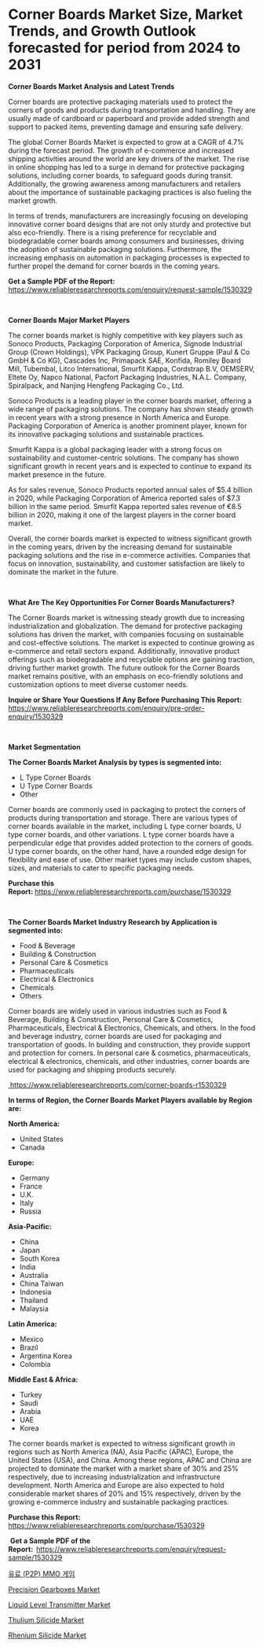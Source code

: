 <p><h1>Corner Boards Market Size, Market Trends, and Growth Outlook forecasted for period from 2024 to 2031</h1></p><p><strong>Corner Boards Market Analysis and Latest Trends</strong></p>
<p><p>Corner boards are protective packaging materials used to protect the corners of goods and products during transportation and handling. They are usually made of cardboard or paperboard and provide added strength and support to packed items, preventing damage and ensuring safe delivery.</p><p>The global Corner Boards Market is expected to grow at a CAGR of 4.7% during the forecast period. The growth of e-commerce and increased shipping activities around the world are key drivers of the market. The rise in online shopping has led to a surge in demand for protective packaging solutions, including corner boards, to safeguard goods during transit. Additionally, the growing awareness among manufacturers and retailers about the importance of sustainable packaging practices is also fueling the market growth.</p><p>In terms of trends, manufacturers are increasingly focusing on developing innovative corner board designs that are not only sturdy and protective but also eco-friendly. There is a rising preference for recyclable and biodegradable corner boards among consumers and businesses, driving the adoption of sustainable packaging solutions. Furthermore, the increasing emphasis on automation in packaging processes is expected to further propel the demand for corner boards in the coming years.</p></p>
<p><strong>Get a Sample PDF of the Report:&nbsp;</strong> <a href="https://www.reliableresearchreports.com/enquiry/request-sample/1530329">https://www.reliableresearchreports.com/enquiry/request-sample/1530329</a></p>
<p>&nbsp;</p>
<p><strong>Corner Boards Major Market Players</strong></p>
<p><p>The corner boards market is highly competitive with key players such as Sonoco Products, Packaging Corporation of America, Signode Industrial Group (Crown Holdings), VPK Packaging Group, Kunert Gruppe (Paul & Co GmbH & Co KG), Cascades Inc, Primapack SAE, Konfida, Romiley Board Mill, Tubembal, Litco International, Smurfit Kappa, Cordstrap B.V, OEMSERV, Eltete Oy, Napco National, Pacfort Packaging Industries, N.A.L. Company, Spiralpack, and Nanjing Hengfeng Packaging Co., Ltd.</p><p>Sonoco Products is a leading player in the corner boards market, offering a wide range of packaging solutions. The company has shown steady growth in recent years with a strong presence in North America and Europe. Packaging Corporation of America is another prominent player, known for its innovative packaging solutions and sustainable practices.</p><p>Smurfit Kappa is a global packaging leader with a strong focus on sustainability and customer-centric solutions. The company has shown significant growth in recent years and is expected to continue to expand its market presence in the future.</p><p>As for sales revenue, Sonoco Products reported annual sales of $5.4 billion in 2020, while Packaging Corporation of America reported sales of $7.3 billion in the same period. Smurfit Kappa reported sales revenue of €8.5 billion in 2020, making it one of the largest players in the corner board market.</p><p>Overall, the corner boards market is expected to witness significant growth in the coming years, driven by the increasing demand for sustainable packaging solutions and the rise in e-commerce activities. Companies that focus on innovation, sustainability, and customer satisfaction are likely to dominate the market in the future.</p></p>
<p>&nbsp;</p>
<p><strong>What Are The Key Opportunities For Corner Boards Manufacturers?</strong></p>
<p><p>The Corner Boards market is witnessing steady growth due to increasing industrialization and globalization. The demand for protective packaging solutions has driven the market, with companies focusing on sustainable and cost-effective solutions. The market is expected to continue growing as e-commerce and retail sectors expand. Additionally, innovative product offerings such as biodegradable and recyclable options are gaining traction, driving further market growth. The future outlook for the Corner Boards market remains positive, with an emphasis on eco-friendly solutions and customization options to meet diverse customer needs.</p></p>
<p><strong>Inquire or Share Your Questions If Any Before Purchasing This Report:</strong> <a href="https://www.reliableresearchreports.com/enquiry/pre-order-enquiry/1530329">https://www.reliableresearchreports.com/enquiry/pre-order-enquiry/1530329</a></p>
<p>&nbsp;</p>
<p><strong>Market Segmentation</strong></p>
<p><strong>The Corner Boards Market Analysis by types is segmented into:</strong></p>
<p><ul><li>L Type Corner Boards</li><li>U Type Corner Boards</li><li>Other</li></ul></p>
<p><p>Corner boards are commonly used in packaging to protect the corners of products during transportation and storage. There are various types of corner boards available in the market, including L type corner boards, U type corner boards, and other variations. L type corner boards have a perpendicular edge that provides added protection to the corners of goods. U type corner boards, on the other hand, have a rounded edge design for flexibility and ease of use. Other market types may include custom shapes, sizes, and materials to cater to specific packaging needs.</p></p>
<p><strong>Purchase this Report:&nbsp;</strong><a href="https://www.reliableresearchreports.com/purchase/1530329">https://www.reliableresearchreports.com/purchase/1530329</a></p>
<p>&nbsp;</p>
<p><strong>The Corner Boards Market Industry Research by Application is segmented into:</strong></p>
<p><ul><li>Food & Beverage</li><li>Building & Construction</li><li>Personal Care & Cosmetics</li><li>Pharmaceuticals</li><li>Electrical & Electronics</li><li>Chemicals</li><li>Others</li></ul></p>
<p><p>Corner boards are widely used in various industries such as Food & Beverage, Building & Construction, Personal Care & Cosmetics, Pharmaceuticals, Electrical & Electronics, Chemicals, and others. In the food and beverage industry, corner boards are used for packaging and transportation of goods. In building and construction, they provide support and protection for corners. In personal care & cosmetics, pharmaceuticals, electrical & electronics, chemicals, and other industries, corner boards are used for packaging and shipping products securely.</p></p>
<p><a href="https://www.reliableresearchreports.com/corner-boards-r1530329">&nbsp;https://www.reliableresearchreports.com/corner-boards-r1530329</a></p>
<p><strong>In terms of Region, the Corner Boards Market Players available by Region are:</strong></p>
<p>
    <p> <strong> North America: </strong>
        <ul>
            <li>United States</li>
            <li>Canada</li>
        </ul>
        </p> 
    <p> <strong> Europe: </strong>
        <ul>
            <li>Germany</li>
            <li>France</li>
            <li>U.K.</li>
            <li>Italy</li>
            <li>Russia</li>
        </ul>
        </p> 
    <p> <strong> Asia-Pacific: </strong>
        <ul>
            <li>China</li>
            <li>Japan</li>
            <li>South Korea</li>
            <li>India</li>
            <li>Australia</li>
            <li>China Taiwan</li>
            <li>Indonesia</li>
            <li>Thailand</li>
            <li>Malaysia</li>
        </ul>
        </p> 
    <p> <strong> Latin America: </strong>
        <ul>
            <li>Mexico</li>
            <li>Brazil</li>
            <li>Argentina Korea</li>
            <li>Colombia</li>
        </ul>
        </p> 
    <p> <strong> Middle East & Africa: </strong>
        <ul>
            <li>Turkey</li>
            <li>Saudi</li>
            <li>Arabia</li>
            <li>UAE</li>
            <li>Korea</li>
        </ul>
    </p>
    </p>
<p><p>The corner boards market is expected to witness significant growth in regions such as North America (NA), Asia Pacific (APAC), Europe, the United States (USA), and China. Among these regions, APAC and China are projected to dominate the market with a market share of 30% and 25% respectively, due to increasing industrialization and infrastructure development. North America and Europe are also expected to hold considerable market shares of 20% and 15% respectively, driven by the growing e-commerce industry and sustainable packaging practices.</p></p>
<p><strong>Purchase this Report: </strong><a href="https://www.reliableresearchreports.com/purchase/1530329">https://www.reliableresearchreports.com/purchase/1530329</a></p>
<p>&nbsp;<strong>Get a Sample PDF of the Report:&nbsp;&nbsp;</strong><a href="https://www.reliableresearchreports.com/enquiry/request-sample/1530329">https://www.reliableresearchreports.com/enquiry/request-sample/1530329</a></p>
<p><strong></strong></p>
<p><p><a href="https://github.com/lzuwsfreyoq70/Market-Research-Report-List-3/blob/main/672327583349.md">유료 (P2P) MMO 게임</a></p><p><a href="https://medium.com/@thadnader_5170/precision-gearboxes-market-industry-trends-and-forecast-for-period-from-2024-to-2031-d396e9a66fbf">Precision Gearboxes Market</a></p><p><a href="https://medium.com/@goldapearce28ryuytr/global-liquid-level-transmitter-market-trends-insights-into-growth-opportunities-and-challenges-136912f847b3">Liquid Level Transmitter Market</a></p><p><a href="https://github.com/Angelnienowdseej3e45z3p8c/Market-Research-Report-List-3/blob/main/thulium-silicide-market.md">Thulium Silicide Market</a></p><p><a href="https://github.com/brentleyjimmiealvaradoz4l1rea/Market-Research-Report-List-3/blob/main/rhenium-silicide-market.md">Rhenium Silicide Market</a></p></p>